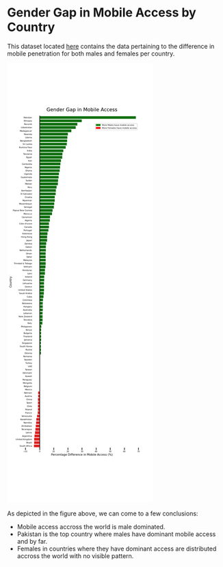 # Gender Gap in Mobile Access by Country

This dataset located <a href="https://data.world/makeovermonday/2020w44">here</a> contains the data pertaining to the difference in mobile penetration for both males and females per country. 

<img src="/Gender_Gap_Mobile.png"/>

As depicted in the figure above, we can come to a few conclusions:
- Mobile access accross the world is male dominated.
- Pakistan is the top country where males have dominant mobile access and by far.
- Females in countries where they have dominant access are distributed accross the world with no visible pattern. 
